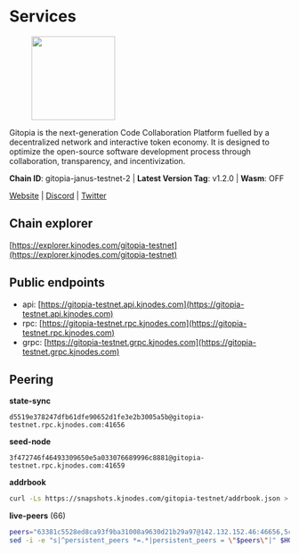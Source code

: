 # Services

<figure><img src="https://raw.githubusercontent.com/kj89/testnet_manuals/main/pingpub/logos/gitopia.png" width="150" alt=""><figcaption></figcaption></figure>

Gitopia is the next-generation Code Collaboration Platform fuelled by  a decentralized network and interactive token economy. It is designed  to optimize the open-source software development process through  collaboration, transparency, and incentivization.

**Chain ID**: gitopia-janus-testnet-2 | **Latest Version Tag**: v1.2.0 | **Wasm**: OFF

[Website](https://gitopia.com/) | [Discord](https://discord.gg/hFTXCGNYDZ) | [Twitter](https://twitter.com/gitopiaDAO)




## Chain explorer
[https://explorer.kjnodes.com/gitopia-testnet](https://explorer.kjnodes.com/gitopia-testnet)

## Public endpoints

* api: [https://gitopia-testnet.api.kjnodes.com](https://gitopia-testnet.api.kjnodes.com)
* rpc: [https://gitopia-testnet.rpc.kjnodes.com](https://gitopia-testnet.rpc.kjnodes.com)
* grpc: [https://gitopia-testnet.grpc.kjnodes.com](https://gitopia-testnet.grpc.kjnodes.com)

## Peering

**state-sync**

```text
d5519e378247dfb61dfe90652d1fe3e2b3005a5b@gitopia-testnet.rpc.kjnodes.com:41656
```

**seed-node**

```text
3f472746f46493309650e5a033076689996c8881@gitopia-testnet.rpc.kjnodes.com:41659
```

**addrbook**
```bash
curl -Ls https://snapshots.kjnodes.com/gitopia-testnet/addrbook.json > $HOME/.gitopia/config/addrbook.json
```

**live-peers** (66)
```bash
peers="63381c5528ed8ca93f9ba31008a9630d21b29a97@142.132.152.46:46656,5c45e8920c5094827ec5afaca9ab469aaa0b4eaf@65.109.88.254:28656,d5519e378247dfb61dfe90652d1fe3e2b3005a5b@65.109.68.190:41656,4ceba74efb843cf10926a9ec757e4e2081d71e92@207.244.226.183:656,615b82e2721e06770a71ac3a0328d0e4f0eea0de@81.0.246.222:656,5f4aee494e44d65f31753d7122f074f27b3ed8a2@95.216.162.25:656,ac606e28c081c679dc23d9a94c29842be8f8b1f1@45.85.249.133:656,4ed110a5b1ebad62d1e92e8cdabfc9160e2ca4db@65.109.92.148:46656,8ad2c39baddff5f8a072642865dc522d95971f81@65.108.69.42:26656,399d4e19186577b04c23296c4f7ecc53e61080cb@34.142.156.29:26656,007d2419fea80aee707d009af0153f5105c53379@38.242.139.164:656,c84906b19dc7dc7bda94ab2167d4b0af64a28b49@45.151.122.191:656,5c2a752c9b1952dbed075c56c600c3a79b58c395@195.3.220.140:27036,ed177ff3cf334df1a6c190438b0c7b5dd64b423a@45.151.122.140:656,2f0484f05aa2d58d91aa21ea7cb9ce81c2e207ea@85.239.240.187:26656,082e95b5d5351e68dcfb24dff802f9064cfd5a4c@65.109.92.241:51056,d9d59b442e46f142394fcdf2f246ca8c7b2b7ce9@149.102.146.36:26656,ee812a11525cf7e2de4bd63e66aed8b8de337902@38.242.235.199:41656,3dd4a6674e86c319a5671e645d429edacae62129@185.219.142.203:26656,6871aeacd353d66c38b1ebbf3b1ad244fa05e32b@167.86.84.125:26656,9bb344d83fc1fafc4bce6b8e4a95b82f37ac4f31@82.208.20.136:26656,e511a5b55979b7d630f016e2b15b513690fd3e33@185.239.209.124:656,45cc764ce4547208c21f62340a280cff1f2a4ab5@5.9.147.185:26156,2563f9668a456da394e5347a3256d1130fbce80e@154.12.235.232:26656,8f4c2887e46edc200a95afeaa87cb63bdddd26e2@185.239.208.131:656,458a98d6293064bdf3d6f86e0e2aa87bbb450f07@75.119.144.48:656,ad7f18fc2b6f28e9c10e888a623f45639f670a4b@159.223.199.25:41656,c03e9f152bb1becc54d4424d02249135d39be09f@81.0.218.106:41656,3989c44e8af3427b22a71a94185e85df99d450b4@149.102.158.188:41656,f97115243c6291081b546e8d59f51e5ecede4168@149.102.155.225:26656,3b7845f8c8361c2f2de742473cd891c6e8cdeabf@83.171.249.159:656,98bdfc67810bf7ac8f5c45b2c677b4bf199eb42e@185.193.67.65:41656,38f4e436b28b05850fa9b67cadf0700123cec094@45.10.154.166:26656,95fbdc6d62be17db6688222b15b57d3e795ed07a@167.86.84.102:656,292c099fc654a1331d3b62a1b939f867b62ef434@45.85.147.242:656,4e0e57bcac8aa2bc3188d5b7845eeee61a61f3f0@194.163.170.165:26656,6ea375302fdd319ef64e013f469e286faf739da8@213.239.207.165:20086,66116d559390844588c67db54b894779cf00d559@5.9.61.237:41656,b6651c7b043ef4bdccd7906b0f06de2bbdfe8a60@193.46.243.75:26656,59a99a10a28baeda8535598acef9abb706ec5dbc@45.85.249.132:656,ea53a3f77fe373f47be4e77fd5f9ff526dfaec33@51.79.143.46:41656,fea7c372588898f7ea3a04373c52a30712b3c279@185.239.209.56:656,73de34b1d08fdd58b5a5c0ec6d2560310c1ebe90@38.242.151.86:26656,61d2b313e2adc9d7990944f8ab5a6f9ecf08084f@65.21.122.171:16656,7f2339fc6a6dca666d8ffbbe4e61443d58e0e759@109.123.255.8:26656,c820e754c56b5455d64ab7685730c44a936d0833@154.38.165.129:26656,5463bd10198219f2c2b7916d36f9af6a0502e7eb@23.88.73.158:26656,f0b8227e40f25eaec0e25b9e91ca199d2d9a1ecb@167.86.94.177:656,7d819fa869f7c5b42c2c7a9538e1a9e7a52cfdee@65.108.226.26:24656,c78af3c8a2fa3d398dedb1ad9052eaf60dc27434@95.216.163.254:41656,e79532749fb5dd95366f4568a7b2430d0e316fb5@84.46.255.163:26656,481189b7e246f6c824a969482446c49abbfe76b8@161.97.172.147:26656,247d6d10286717f1021a61c7806832394bbd0d92@116.202.143.92:23256,829b6543b9ce81979378ca675669fa426add6a36@65.109.28.245:26656,6fa19dbe0236fc9328513ced95d9dd6f8330dbf3@34.160.118.165:26656,d39eb864a3b267d091dfa08e3eb4af4295bccbc1@85.190.246.232:26656,d15e22d7be8ba1b97ff429cf87fea2af41450b37@149.102.134.212:41656,43739b82ac0a52697543fff3ac00d267399c1d2d@84.54.23.4:41656,5fa476e097bc0af605581b5fb905b10707c5762d@84.46.247.123:26656,38bb52ed6c948c8709f71a5502af9c41c1bcd09b@185.217.127.39:26656,926b47f8d786e544ec3a9200c61b5b04729a9d57@199.175.98.127:41656,2236a75a7557d8633d06ac6f036c1b47c1fd1598@149.102.158.166:41656,6af1ed533c0ff79bd677291047687cd8ae966e89@85.190.246.56:26656,8d45cada398e1035e220857a84021fabfa723248@2.58.82.21:26656,5fb72a0bea398ce56fa20cd732623f98d774be7d@149.102.128.208:41656,d84fbf48ce0773f207e8ab203d11ae644aa018df@65.108.192.123:17656"
sed -i -e "s|^persistent_peers *=.*|persistent_peers = \"$peers\"|" $HOME/.gitopia/config/config.toml
```
